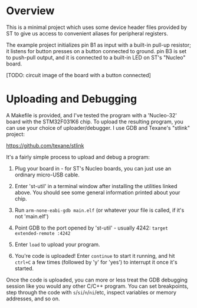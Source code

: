 # Overview

This is a minimal project which uses some device header files provided by ST to give us access to convenient aliases for peripheral registers.

The example project initializes pin B1 as input with a built-in pull-up resistor; it listens for button presses on a button connected to ground. pin B3 is set to push-pull output, and it is connected to a built-in LED on ST's "Nucleo" board.

[TODO: circuit image of the board with a button connected]

# Uploading and Debugging

A Makefile is provided, and I've tested the program with a 'Nucleo-32' board with the STM32F031K6 chip. To upload the resulting program, you can use your choice of uploader/debugger. I use GDB and Texane's "stlink" project:

https://github.com/texane/stlink

It's a fairly simple process to upload and debug a program:

1. Plug your board in - for ST's Nucleo boards, you can just use an ordinary micro-USB cable.

2. Enter 'st-util' in a terminal window after installing the utilities linked above. You should see some general information printed about your chip.

3. Run `arm-none-eabi-gdb main.elf` (or whatever your file is called, if it's not 'main.elf')

4. Point GDB to the port opened by 'st-util' - usually 4242: `target extended-remote :4242`

5. Enter `load` to upload your program.

6. You're code is uploaded! Enter `continue` to start it running, and hit `ctrl+C` a few times (followed by 'y' for 'yes') to interrupt it once it's started.

Once the code is uploaded, you can more or less treat the GDB debugging session like you would any other C/C++ program. You can set breakpoints, step through the code with `s`/`si`/`n`/`ni`/etc, inspect variables or memory addresses, and so on.
